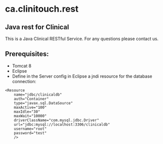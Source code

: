 # ca.clinitouch.rest
## Java rest for Clinical
This is a Java Clinical RESTful Service.
For any questions please contact us.
## Prerequisites:
- Tomcat 8
- Eclipse
- Define in the Server config in Eclipse a jndi resource for the database connection:
```
<Resource
    name="jdbc/clinicaldb"
    auth="Container"
    type="javax.sql.DataSource"
    maxActive="100"
    maxIdle="30"
    maxWait="10000"
    driverClassName="com.mysql.jdbc.Driver"
    url="jdbc:mysql://localhost:3306/clinicaldb"
    username="root"
    password="test"
    />
```
